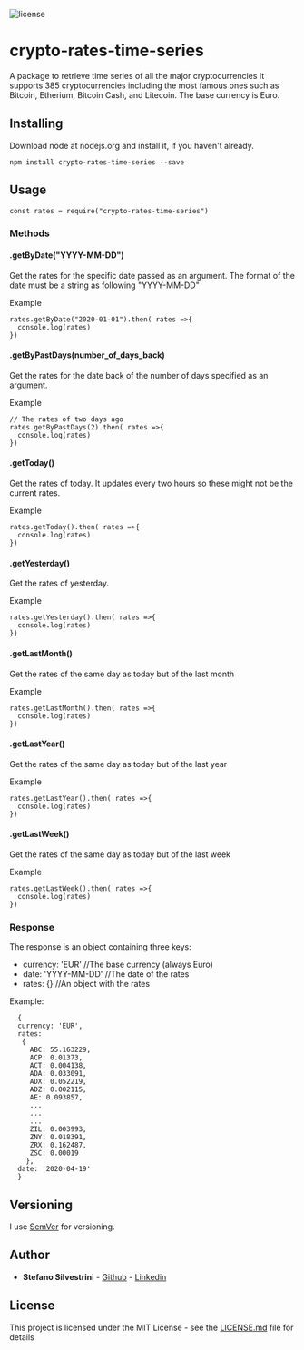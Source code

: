 ![license](https://img.shields.io/npm/l/crypto-rates-time-series)

# crypto-rates-time-series
A package to retrieve time series of all the major cryptocurrencies
It supports 385 cryptocurrencies including the most famous ones such as Bitcoin, Etherium, Bitcoin Cash, and Litecoin.
The base currency is Euro.

## Installing

Download node at nodejs.org and install it, if you haven't already.

```
npm install crypto-rates-time-series --save
```


## Usage

```
const rates = require("crypto-rates-time-series")
``` 

### Methods 

#### .getByDate("YYYY-MM-DD") 
Get the rates for the specific date passed as an argument. The format of the date must be a string as following "YYYY-MM-DD" 

Example
```
rates.getByDate("2020-01-01").then( rates =>{
  console.log(rates)
})

```

#### .getByPastDays(number_of_days_back) 
Get the rates for the date back of the number of days specified as an argument. 

Example
```
// The rates of two days ago
rates.getByPastDays(2).then( rates =>{
  console.log(rates)
})

```

#### .getToday() 
Get the rates of today. It updates every two hours so these might not be the current rates.

Example
```
rates.getToday().then( rates =>{
  console.log(rates)
})

```

#### .getYesterday() 
Get the rates of yesterday.

Example
```
rates.getYesterday().then( rates =>{
  console.log(rates)
})

```

#### .getLastMonth() 
Get the rates of the same day as today but of the last month 

Example
```
rates.getLastMonth().then( rates =>{
  console.log(rates)
})

```

#### .getLastYear() 
Get the rates of the same day as today but of the last year

Example
```
rates.getLastYear().then( rates =>{
  console.log(rates)
})
```

#### .getLastWeek() 
Get the rates of the same day as today but of the last week

Example
```
rates.getLastWeek().then( rates =>{
  console.log(rates)
})
```

### Response 
The response is an object containing three keys:
* currency: 'EUR' //The base currency (always Euro)
* date: 'YYYY-MM-DD' //The date of the rates
* rates: {} //An object with the rates

Example:
```
  { 
  currency: 'EUR',
  rates:
   { 
     ABC: 55.163229,
     ACP: 0.01373,
     ACT: 0.004138,
     ADA: 0.033091,
     ADX: 0.052219,
     ADZ: 0.002115,
     AE: 0.093857,
     ...
     ...
     ...
     ZIL: 0.003993,
     ZNY: 0.018391,
     ZRX: 0.162487,
     ZSC: 0.00019 
    },
  date: '2020-04-19' 
  }
```



## Versioning

I use [SemVer](http://semver.org/) for versioning.

## Author

* **Stefano Silvestrini** - [Github](https://github.com/StefanoSilv) - [Linkedin](https://www.linkedin.com/in/silvestrinistefano/)

## License

This project is licensed under the MIT License - see the [LICENSE.md](LICENSE.md) file for details
